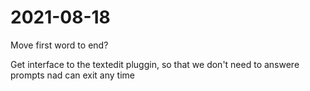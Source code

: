 # 2021-08-18
Move first word to end?

Get interface to the textedit pluggin, so that we don't need to answere prompts nad can exit any time